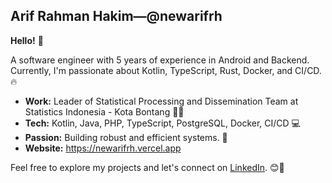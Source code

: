 ## Arif Rahman Hakim—@newarifrh

**Hello!** 👋 

A software engineer with 5 years of experience in Android and Backend. Currently, I'm passionate about Kotlin, TypeScript, Rust, Docker, and CI/CD. 🔥

- **Work:** Leader of Statistical Processing and Dissemination Team at Statistics Indonesia - Kota Bontang 👨‍💼
- **Tech:** Kotlin, Java, PHP, TypeScript, PostgreSQL, Docker, CI/CD 💻
- **Passion:** Building robust and efficient systems. 💪
- **Website:** https://newarifrh.vercel.app

Feel free to explore my projects and let's connect on [LinkedIn](https://www.linkedin.com/in/newarifrh). 😊🤝
